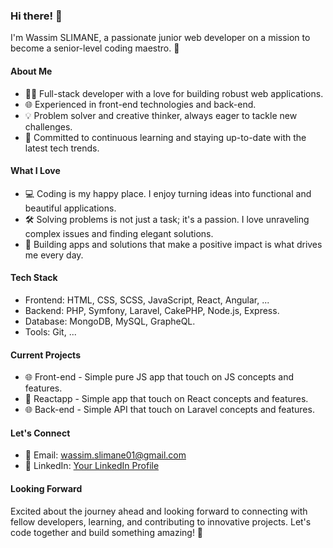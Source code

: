 ### Hi there! 👋

I'm Wassim SLIMANE, a passionate junior web developer on a mission to become a senior-level coding maestro. 🚀

#### About Me
- 👨‍💻 Full-stack developer with a love for building robust web applications.
- 🌐 Experienced in front-end technologies and back-end.
- 💡 Problem solver and creative thinker, always eager to tackle new challenges.
- 🚀 Committed to continuous learning and staying up-to-date with the latest tech trends.

#### What I Love
- 💻 Coding is my happy place. I enjoy turning ideas into functional and beautiful applications.
- 🛠 Solving problems is not just a task; it's a passion. I love unraveling complex issues and finding elegant solutions.
- 🚀 Building apps and solutions that make a positive impact is what drives me every day.

#### Tech Stack
- Frontend: HTML, CSS, SCSS, JavaScript, React, Angular, ...
- Backend: PHP, Symfony, Laravel, CakePHP, Node.js, Express.
- Database: MongoDB, MySQL, GrapheQL.
- Tools: Git, ...

#### Current Projects
- 🌐 Front-end - Simple pure JS app that touch on JS concepts and features.
- 🚀 Reactapp - Simple app that touch on React concepts and features.
- 🌐 Back-end - Simple API that touch on Laravel concepts and features.

#### Let's Connect
- 📧 Email: wassim.slimane01@gmail.com
- 💼 LinkedIn: [Your LinkedIn Profile](https://www.linkedin.com/in/wassim-slimane-432b78219/)

#### Looking Forward
Excited about the journey ahead and looking forward to connecting with fellow developers, learning, and contributing to innovative projects. Let's code together and build something amazing! 🌟
